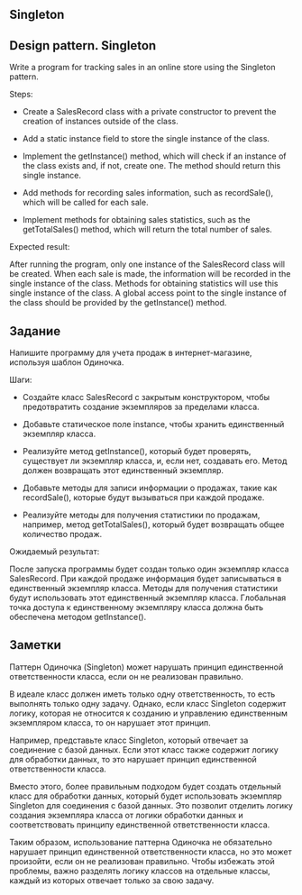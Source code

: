 ## Singleton
## Design pattern. Singleton
Write a program for tracking sales in an online store using the Singleton pattern.

Steps:

- Create a SalesRecord class with a private constructor to prevent the creation of instances outside of the class.

- Add a static instance field to store the single instance of the class.

- Implement the getInstance() method, which will check if an instance of the class exists and, if not, create one. The method should return this single instance.

- Add methods for recording sales information, such as recordSale(), which will be called for each sale.

- Implement methods for obtaining sales statistics, such as the getTotalSales() method, which will return the total number of sales.

Expected result:

After running the program, only one instance of the SalesRecord class will be created. 
When each sale is made, the information will be recorded in the single instance of the class. 
Methods for obtaining statistics will use this single instance of the class. 
A global access point to the single instance of the class should be provided by the getInstance() method.

## Задание

Напишите программу для учета продаж в интернет-магазине, используя шаблон Одиночка.

Шаги:

- Создайте класс SalesRecord с закрытым конструктором, чтобы предотвратить создание экземпляров за пределами класса.

- Добавьте статическое поле instance, чтобы хранить единственный экземпляр класса.

- Реализуйте метод getInstance(), который будет проверять, существует ли экземпляр класса, и, если нет, создавать его. Метод должен возвращать этот единственный экземпляр.

- Добавьте методы для записи информации о продажах, такие как recordSale(), которые будут вызываться при каждой продаже.

- Реализуйте методы для получения статистики по продажам, например, метод getTotalSales(), который будет возвращать общее количество продаж.

Ожидаемый результат:

После запуска программы будет создан только один экземпляр класса SalesRecord. 
При каждой продаже информация будет записываться в единственный экземпляр класса. 
Методы для получения статистики будут использовать этот единственный экземпляр класса. 
Глобальная точка доступа к единственному экземпляру класса должна быть обеспечена методом getInstance().

## Заметки

Паттерн Одиночка (Singleton) может нарушать принцип единственной ответственности класса, если он не реализован правильно.

В идеале класс должен иметь только одну ответственность, то есть выполнять только одну задачу. Однако, если класс Singleton содержит логику, которая не относится к созданию и управлению единственным экземпляром класса, то он нарушает этот принцип.

Например, представьте класс Singleton, который отвечает за соединение с базой данных. Если этот класс также содержит логику для обработки данных, то это нарушает принцип единственной ответственности класса.

Вместо этого, более правильным подходом будет создать отдельный класс для обработки данных, который будет использовать экземпляр Singleton для соединения с базой данных. Это позволит отделить логику создания экземпляра класса от логики обработки данных и соответствовать принципу единственной ответственности класса.

Таким образом, использование паттерна Одиночка не обязательно нарушает принцип единственной ответственности класса, но это может произойти, если он не реализован правильно. Чтобы избежать этой проблемы, важно разделять логику классов на отдельные классы, каждый из которых отвечает только за свою задачу.
